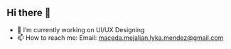 ## Hi there 👋


- 🔭 I’m currently working on UI/UX Designing
- 📫 How to reach me:
  Email: maceda.mejalian.lyka.mendez@gmail.com

<!--
**MjMace03/MjMace03** is a ✨ _special_ ✨ repository because its `README.md` (this file) appears on your GitHub profile.

Here are some ideas to get you started:

- 🔭 I’m currently working on ...
- 🌱 I’m currently learning ...
- 👯 I’m looking to collaborate on ...
- 🤔 I’m looking for help with ...
- 💬 Ask me about ...
- 📫 How to reach me: ...
- 😄 Pronouns: ...
- ⚡ Fun fact: ...
-->
